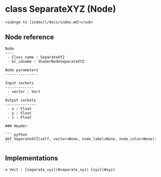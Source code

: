 # class SeparateXYZ (Node)

    <sub>go to [index](/docs/index.md)</sub>
    
## Node reference

    Node
    ----
     - Class name : SeparateXYZ
     - bl_idname : ShaderNodeSeparateXYZ
    
    Node parameters
    ---------------
    
    Input sockets
    -------------
     - vector : Vect
    
    Output sockets
    --------------
     - x : Float
     - y : Float
     - z : Float
    
    ### Header

    ``` python
    def SeparateXYZ(self, vector=None, node_label=None, node_color=None):
    ```
    
## Implementations

    o Vect : [separate_xyz](#separate_xyz) [xyz](#xyz) 
    
    